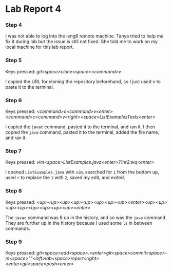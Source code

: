 # Lab Report 4

### Step 4

I was not able to log into the ieng6 remote machine. Tanya tried to help me fix it during lab but the issue is still not fixed. She told me to work on my local machine for this lab report.

### Step 5

Keys pressed: *git\<space\>clone\<space\>\<command\>v*

I copied the URL for cloning the repository beforehand, so I just used <command> v to paste it to the terminal.

### Step 6

Keys pressed: *\<command\>c\<command\>v\<enter\>\<command\>c\<command\>v\<right\>\<space\>ListExamplesTests\<enter\>*

I copied the `javac` command, pasted it to the terminal, and ran it. I then copied the `java` command, pasted it to the terminal, added the file name, and ran it.

### Step 7

Keys pressed: *vim\<space\>ListExamples.java\<enter\>?1nr2:wq\<enter\>*

I opened `ListExamples.java` with `vim`, searched for `1` from the bottom up, used `r` to replace the `1` with `2`, saved my edit, and exited.

### Step 8

Keys pressed: *\<up\>\<up\>\<up\>\<up\>\<up\>\<up\>\<up\>\<up\>\<enter\>\<up\>\<up\>\<up\>\<up\>\<up\>\<up\>\<up\>\<up\>\<enter\>*

The `javac` command was 8 up in the history, and so was the `java` command. They are further up in the history because I used some `ls` in between commands.

### Step 9

Keys pressed: *git\<space\>add\<space\>.\<enter\>git\<space\>commit\<space\>-m\<space\>""\<left\>lab\<space\>report\<right\>\<enter\>git\<space\>push\<enter\>*

